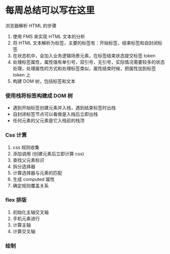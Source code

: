 # 每周总结可以写在这里

浏览器解析 HTML 的步骤

1. 使用 FMS 来实现 HTML 文本的分析
2. 将 HTML 文本解析为标签，主要的标签有：开始标签，结束标签和自封闭标签
3. 在状态机中，会加入业务逻辑场景元素，在标签结束状态提交标签 token
4. 处理标签属性，属性值有单引号，双引号，无引号，实际情况需要较多的状态处理，处理属性的方式和处理标签类似，属性结束时候，把属性加到标签 token 上
5. 构建 DOM 树，包括标签和文本

### 使用栈将标签构建成 DOM 树

- 遇到开始标签创建元素并入栈，遇到结束标签时出栈
- 自封闭标签节点可以看做是入栈后立即出栈
- 任何元素的父元素是它入栈前的栈顶

### Css 计算

1. css 规则收集
2. 添加调用 (创建元素后立即计算 css)
3. 查找父元素标识
4. 拆分选择器
5. 计算选择器与元素的匹配
6. 生成 computed 属性
7. 确定规则覆盖关系

### flex 排版
1. 初始化主轴交叉轴
2. 手机元素进行
3. 计算主轴
4. 计算交叉轴

### 绘制
